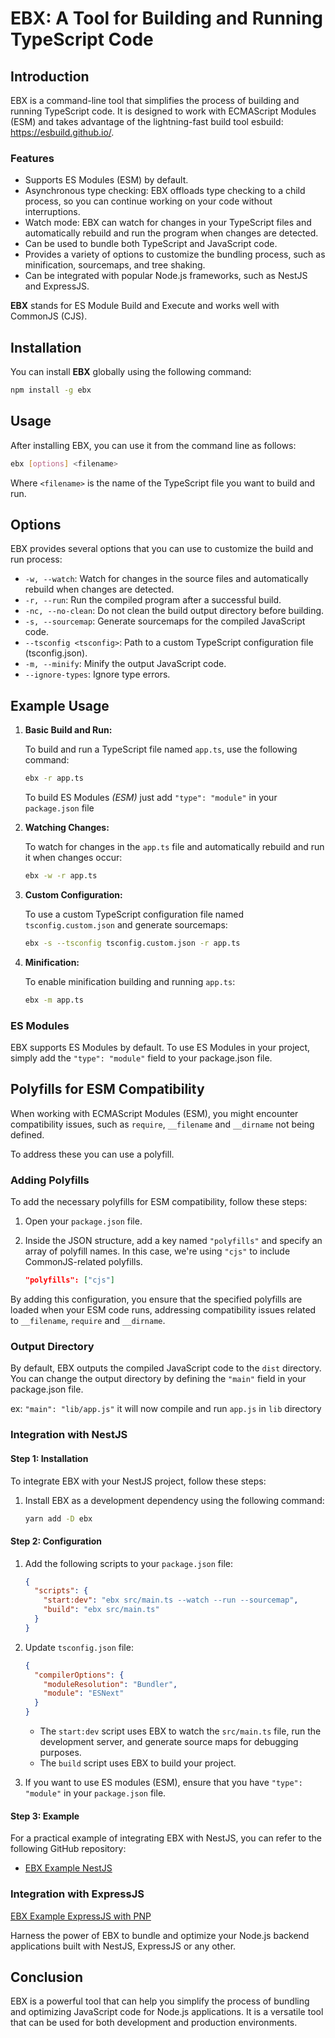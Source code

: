 # **EBX: A Tool for Building and Running TypeScript Code**

## Introduction

EBX is a command-line tool that simplifies the process of building and running TypeScript code. It is designed to work with ECMAScript Modules (ESM) and takes advantage of the lightning-fast build tool esbuild: https://esbuild.github.io/.

### Features

- Supports ES Modules (ESM) by default.
- Asynchronous type checking: EBX offloads type checking to a child process, so you can continue working on your code without interruptions.
- Watch mode: EBX can watch for changes in your TypeScript files and automatically rebuild and run the program when changes are detected.
- Can be used to bundle both TypeScript and JavaScript code.
- Provides a variety of options to customize the bundling process, such as minification, sourcemaps, and tree shaking.
- Can be integrated with popular Node.js frameworks, such as NestJS and ExpressJS.

**EBX** stands for ES Module Build and Execute and works well with CommonJS (CJS).

## Installation

You can install **EBX** globally using the following command:

```bash
npm install -g ebx
```

## Usage

After installing EBX, you can use it from the command line as follows:

```bash
ebx [options] <filename>
```

Where `<filename>` is the name of the TypeScript file you want to build and run.

## Options

EBX provides several options that you can use to customize the build and run process:

- `-w, --watch`: Watch for changes in the source files and automatically rebuild when changes are detected.
- `-r, --run`: Run the compiled program after a successful build.
- `-nc, --no-clean`: Do not clean the build output directory before building.
- `-s, --sourcemap`: Generate sourcemaps for the compiled JavaScript code.
- `--tsconfig <tsconfig>`: Path to a custom TypeScript configuration file (tsconfig.json).
- `-m, --minify`: Minify the output JavaScript code.
- `--ignore-types`: Ignore type errors.

## Example Usage

1. **Basic Build and Run:**

   To build and run a TypeScript file named `app.ts`, use the following command:

   ```bash
   ebx -r app.ts
   ```

   To build ES Modules _(ESM)_
   just add `"type": "module"` in your `package.json` file

2. **Watching Changes:**

   To watch for changes in the `app.ts` file and automatically rebuild and run it when changes occur:

   ```bash
   ebx -w -r app.ts
   ```

3. **Custom Configuration:**

   To use a custom TypeScript configuration file named `tsconfig.custom.json` and generate sourcemaps:

   ```bash
   ebx -s --tsconfig tsconfig.custom.json -r app.ts
   ```

4. **Minification:**

   To enable minification building and running `app.ts`:

   ```bash
   ebx -m app.ts
   ```

### ES Modules

EBX supports ES Modules by default. To use ES Modules in your project, simply add the `"type": "module"` field to your package.json file.

## Polyfills for ESM Compatibility

When working with ECMAScript Modules (ESM), you might encounter compatibility issues, such as `require`, `__filename` and `__dirname` not being defined.

To address these you can use a polyfill.

### Adding Polyfills

To add the necessary polyfills for ESM compatibility, follow these steps:

1. Open your `package.json` file.

2. Inside the JSON structure, add a key named `"polyfills"` and specify an array of polyfill names. In this case, we're using `"cjs"` to include CommonJS-related polyfills.

   ```json
   "polyfills": ["cjs"]
   ```

By adding this configuration, you ensure that the specified polyfills are loaded when your ESM code runs, addressing compatibility issues related to `__filename`, `require` and `__dirname`.

### Output Directory

By default, EBX outputs the compiled JavaScript code to the `dist` directory. You can change the output directory by defining the `"main"` field in your package.json file.

ex: `"main": "lib/app.js"` it will now compile and run `app.js` in `lib` directory

### Integration with NestJS

#### Step 1: Installation

To integrate EBX with your NestJS project, follow these steps:

1. Install EBX as a development dependency using the following command:

   ```bash
   yarn add -D ebx
   ```

#### Step 2: Configuration

1. Add the following scripts to your `package.json` file:

   ```json
   {
     "scripts": {
       "start:dev": "ebx src/main.ts --watch --run --sourcemap",
       "build": "ebx src/main.ts"
     }
   }
   ```

2. Update `tsconfig.json` file:

   ```json
   {
     "compilerOptions": {
       "moduleResolution": "Bundler",
       "module": "ESNext"
     }
   }
   ```

   - The `start:dev` script uses EBX to watch the `src/main.ts` file, run the development server, and generate source maps for debugging purposes.
   - The `build` script uses EBX to build your project.

3. If you want to use ES modules (ESM), ensure that you have `"type": "module"` in your `package.json` file.

#### Step 3: Example

For a practical example of integrating EBX with NestJS, you can refer to the following GitHub repository:

- [EBX Example NestJS](https://github.com/ebx-bundler/ebx-example-nestjs)

### Integration with ExpressJS

[EBX Example ExpressJS with PNP](https://github.com/ebx-bundler/ebx-example-express-pnp)

Harness the power of EBX to bundle and optimize your Node.js backend applications built with NestJS, ExpressJS or any other.

## Conclusion

EBX is a powerful tool that can help you simplify the process of bundling and optimizing JavaScript code for Node.js applications. It is a versatile tool that can be used for both development and production environments.
